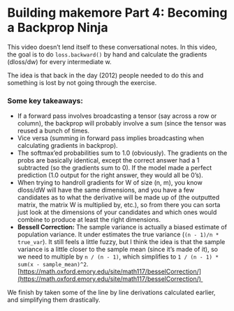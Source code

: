 # **Building makemore Part 4: Becoming a Backprop Ninja**

This video doesn’t lend itself to these conversational notes. In this video, the goal is to do `loss.backward()` by hand and calculate the gradients (dloss/dw) for every intermediate w.

The idea is that back in the day (2012) people needed to do this and something is lost by not going through the exercise.
### Some key takeaways:

- If a forward pass involves broadcasting a tensor (say across a row or column), the backprop will probably involve a sum (since the tensor was reused a bunch of times.
- Vice versa (summing in forward pass implies broadcasting when calculating gradients in backprop).
- The softmax’ed probabilities sum to 1.0 (obviously). The gradients on the probs are basically identical, except the correct answer had a 1 subtracted (so the gradients sum to 0). If the model made a perfect prediction (1.0 output for the right answer, they would all be 0’s).
- When trying to handroll gradients for W of size (n, m), you know dloss/dW will have the same dimensions, and you have a few candidates as to what the derivative will be made up of (the outputted matrix, the matrix W is multiplied by, etc.), so from there you can sorta just look at the dimensions of your candidates and which ones would combine to produce at least the right dimensions.
- **Bessell Correction:** The sample variance is actually a biased estimate of population variance. It under estimates the true variance (`(n - 1)/n * true_var`). It still feels a little fuzzy, but I think the idea is that the sample variance is a little closer to the sample mean (since it’s made of it), so we need to multiple by `n / (n - 1)`, which simplifies to `1 / (n - 1) * sum(x - sample_mean)^2`. [https://math.oxford.emory.edu/site/math117/besselCorrection/](https://math.oxford.emory.edu/site/math117/besselCorrection/) 

We finish by taken some of the line by line derivations calculated earlier, and simplifying them drastically.